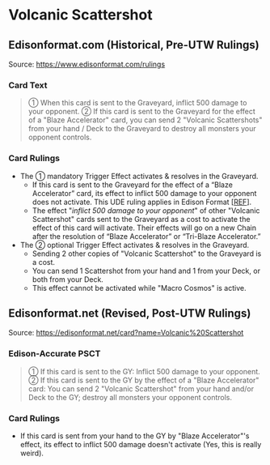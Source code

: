 # Volcanic Scattershot

## Edisonformat.com (Historical, Pre-UTW Rulings)

Source: https://www.edisonformat.com/rulings

### Card Text

> ① When this card is sent to the Graveyard, inflict 500 damage to your opponent. ② If this card is sent to the Graveyard for the effect of a "Blaze Accelerator" card, you can send 2 "Volcanic Scattershots" from your hand / Deck to the Graveyard to destroy all monsters your opponent controls.

### Card Rulings

*   The ① mandatory Trigger Effect activates & resolves in the Graveyard.
    *   If this card is sent to the Graveyard for the effect of a “Blaze Accelerator” card, its effect to inflict 500 damage to your opponent does not activate. This UDE ruling applies in Edison Format \[[REF](https://www.pojo.biz/board/showthread.php?t=899897)\].
    *   The effect "_inflict 500 damage to your opponent_" of other "Volcanic Scattershot" cards sent to the Graveyard as a cost to activate the effect of this card will activate. Their effects will go on a new Chain after the resolution of “Blaze Accelerator” or “Tri-Blaze Accelerator.”
*   The ② optional Trigger Effect activates & resolves in the Graveyard.
    *   Sending 2 other copies of "Volcanic Scattershot" to the Graveyard is a cost.
    *   You can send 1 Scattershot from your hand and 1 from your Deck, or both from your Deck.
    *   This effect cannot be activated while "Macro Cosmos" is active.

## Edisonformat.net (Revised, Post-UTW Rulings)

Source: https://edisonformat.net/card?name=Volcanic%20Scattershot

### Edison-Accurate PSCT

> ① If this card is sent to the GY: Inflict 500 damage to your opponent.
> ② If this card is sent to the GY by the effect of a "Blaze Accelerator" card:
> You can send 2 "Volcanic Scattershot" from your hand and/or Deck to the GY; destroy all monsters your opponent controls.

### Card Rulings

*   If this card is sent from your hand to the GY by "Blaze Accelerator"'s effect, its effect to inflict 500 damage doesn't activate (Yes, this is really weird).
            